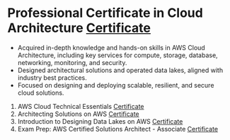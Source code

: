 # Professional Certificate in Cloud Architecture [Certificate](https://coursera.org/share/14872441585babca36819846fa997fcf)

   * Acquired in-depth knowledge and hands-on skills in AWS Cloud Architecture, including key services for compute, storage, database, networking, monitoring, and security.
   * Designed architectural solutions and operated data lakes, aligned with industry best practices.
   * Focused on designing and deploying scalable, resilient, and secure cloud solutions.

1. AWS Cloud Technical Essentials [Certificate](https://www.coursera.org/account/accomplishments/verify/DT7ND4D5GCM7)
2. Architecting Solutions on AWS [Certificate](https://www.coursera.org/account/accomplishments/verify/3LJ3PPGB2H8H)
3. Introduction to Designing Data Lakes on AWS [Certificate](https://coursera.org/share/f7322709ce5a26f9d058e501e0f10ec7)
4. Exam Prep: AWS Certified Solutions Architect - Associate [Certificate](https://www.coursera.org/account/accomplishments/verify/RJOM7AKZT5U2)
   
